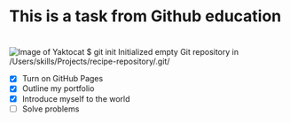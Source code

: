 # <h1>This is a  task from Github education <h1>
![Image of Yaktocat](https://octodex.github.com/images/yaktocat.png)
$ git init
Initialized empty Git repository in /Users/skills/Projects/recipe-repository/.git/

- [x] Turn on GitHub Pages
- [x] Outline my portfolio
- [x] Introduce myself to the world
- [ ] Solve problems
